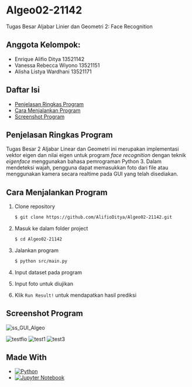 # Algeo02-21142
Tugas Besar Aljabar Linier dan Geometri 2: Face Recognition

## Anggota Kelompok:
- Enrique Alifio Ditya 13521142
- Vanessa Rebecca Wiyono 13521151
- Alisha Listya Wardhani 13521171

## Daftar Isi
* [Penjelasan Ringkas Program](#penjelasan-ringkas-program)
* [Cara Menjalankan Program](#cara-menjalankan-program)
* [Screenshot Program](#screenshot-program)

## Penjelasan Ringkas Program
Tugas Besar 2 Aljabar Linear dan Geometri ini merupakan implementasi vektor eigen dan nilai eigen untuk program *face recognition* dengan teknik *eigenface* menggunakan bahasa pemrograman Python 3. Dalam mendeteksi wajah, pengguna dapat memasukkan foto dari file atau menggunakan kamera secara realtime pada GUI yang telah disediakan.

## Cara Menjalankan Program
1. Clone repository
    ```bash
    $ git clone https://github.com/AlifioDitya/Algeo02-21142.git
    ```
2. Masuk ke dalam folder project
    ```bash
    $ cd Algeo02-21142
    ```
3. Jalankan program
    ```bash
    $ python src/main.py
    ```
4. Input dataset pada program

5. Input foto untuk diujikan

6. Klik `Run Result!` untuk mendapatkan hasil prediksi

## Screenshot Program
![ss_GUI_Algeo](https://user-images.githubusercontent.com/64979714/203269041-7099f18f-4be1-4286-a01e-193b0908e2b8.png)

![testfio](https://user-images.githubusercontent.com/64979714/203347874-8ebd8234-59ea-4100-8cd8-85c3586f01df.jpg)
![test1](https://user-images.githubusercontent.com/64979714/203269245-57db8d29-0b09-45fc-b7b2-31afa0033070.png)
![test3](https://user-images.githubusercontent.com/64979714/203269303-c92c4db1-3b22-4d8d-b889-7de72f67c062.png)

## Made With
* [![Python](https://img.shields.io/badge/python-3670A0?style=for-the-badge&logo=python&logoColor=ffdd54)](https://www.python.org/)
* [![Jupyter Notebook](https://img.shields.io/badge/jupyter-%23FA0F00.svg?style=for-the-badge&logo=jupyter&logoColor=white)](https://jupyter.org/try)
